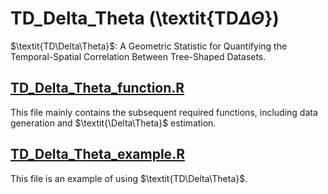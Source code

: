 # TD_Delta_Theta (\textit{TD$\Delta\Theta$})

$\textit{TD\Delta\Theta}$: A Geometric Statistic for Quantifying the Temporal-Spatial Correlation Between Tree-Shaped Datasets. 

## [TD_Delta_Theta_function.R](https://github.com/tsnm1/LRBmat/blob/main/model_functions.R)

This file mainly contains the subsequent required functions, including data generation and $\textit{\Delta\Theta}$ estimation.

## [TD_Delta_Theta_example.R](https://github.com/tsnm1/LRBmat/blob/main/add_experiments.R)

This file is an example of using $\textit{TD\Delta\Theta}$.
